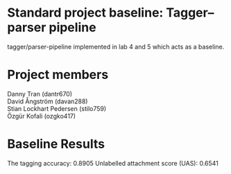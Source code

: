 # Standard project baseline: Tagger–parser pipeline
tagger/parser-pipeline implemented in lab 4 and 5 which acts as a baseline.

# Project members
Danny Tran (dantr670)<br />
David Ångström (davan288)<br />
Stian Lockhart Pedersen (stilo759)<br />
Özgür Kofali (ozgko417)<br />

# Baseline Results
The tagging accuracy: 0.8905
Unlabelled attachment score (UAS): 0.6541